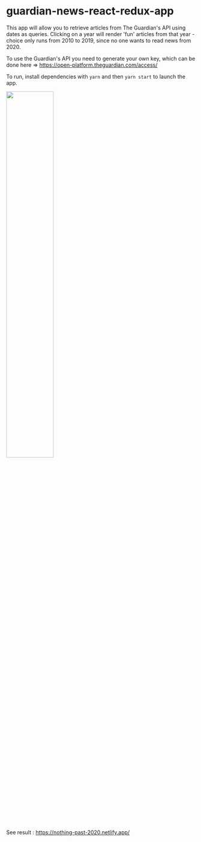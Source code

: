 # guardian-news-react-redux-app

This app will allow you to retrieve articles from The Guardian's API using dates as queries.
Clicking on a year will render 'fun' articles from that year - choice only runs from 2010 to 2019, since no one wants to read news from 2020.

To use the Guardian's API you need to generate your own key, which can be done here => https://open-platform.theguardian.com/access/

To run, install dependencies with ```yarn``` and then ```yarn start``` to launch the app.

<img src="https://db3pap004files.storage.live.com/y4mmZyn4Gilcy3q4N03tV6-4f9uUYZ5yKlyhSoTEu0im8_qDsjMQPY1jv-rxDydZ_V4New5M_LdDNe352SZ9RAB6wfcexA7Am1BpuiWForiNP-HtL1iNK2Z5FD9aukJPgybVLhQtVb7nEw2tShZBrqN5RgvxDzYRXjQEaIDbqcPESSDV5hyRtVsxNeFKB6l2U_d?width=1826&height=855&cropmode=none" width="50%">

See result : https://nothing-past-2020.netlify.app/
